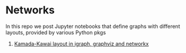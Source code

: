 # Networks
In this repo we post Jupyter notebooks that define graphs with different layouts, provided by various Python pkgs

1. [Kamada-Kawai layout in igraph, graphviz and networkx](http://nbviewer.jupyter.org/github/empet/Networks/blob/master/kk-layout-in-3-packages-netsci.ipynb)
